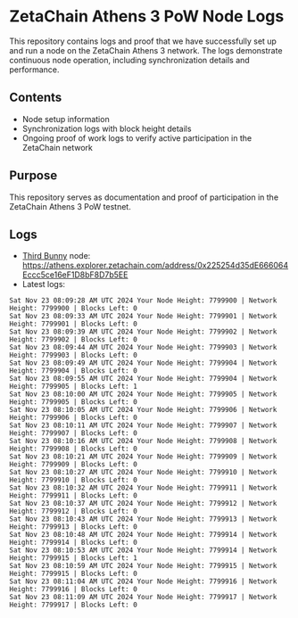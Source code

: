 # ZetaChain Athens 3 PoW Node Logs
This repository contains logs and proof that we have successfully set up and run a node on the ZetaChain Athens 3 network. The logs demonstrate continuous node operation, including synchronization details and performance.

## Contents
- Node setup information
- Synchronization logs with block height details
- Ongoing proof of work logs to verify active participation in the ZetaChain network

## Purpose
This repository serves as documentation and proof of participation in the ZetaChain Athens 3 PoW testnet.

## Logs

- [Third Bunny](https://thirdbunny.xyz/) node: https://athens.explorer.zetachain.com/address/0x225254d35dE666064Eccc5ce16eF1D8bF8D7b5EE
- Latest logs:
```
Sat Nov 23 08:09:28 AM UTC 2024 Your Node Height: 7799900 | Network Height: 7799900 | Blocks Left: 0
Sat Nov 23 08:09:33 AM UTC 2024 Your Node Height: 7799901 | Network Height: 7799901 | Blocks Left: 0
Sat Nov 23 08:09:39 AM UTC 2024 Your Node Height: 7799902 | Network Height: 7799902 | Blocks Left: 0
Sat Nov 23 08:09:44 AM UTC 2024 Your Node Height: 7799903 | Network Height: 7799903 | Blocks Left: 0
Sat Nov 23 08:09:49 AM UTC 2024 Your Node Height: 7799904 | Network Height: 7799904 | Blocks Left: 0
Sat Nov 23 08:09:55 AM UTC 2024 Your Node Height: 7799904 | Network Height: 7799905 | Blocks Left: 1
Sat Nov 23 08:10:00 AM UTC 2024 Your Node Height: 7799905 | Network Height: 7799905 | Blocks Left: 0
Sat Nov 23 08:10:05 AM UTC 2024 Your Node Height: 7799906 | Network Height: 7799906 | Blocks Left: 0
Sat Nov 23 08:10:11 AM UTC 2024 Your Node Height: 7799907 | Network Height: 7799907 | Blocks Left: 0
Sat Nov 23 08:10:16 AM UTC 2024 Your Node Height: 7799908 | Network Height: 7799908 | Blocks Left: 0
Sat Nov 23 08:10:21 AM UTC 2024 Your Node Height: 7799909 | Network Height: 7799909 | Blocks Left: 0
Sat Nov 23 08:10:27 AM UTC 2024 Your Node Height: 7799910 | Network Height: 7799910 | Blocks Left: 0
Sat Nov 23 08:10:32 AM UTC 2024 Your Node Height: 7799911 | Network Height: 7799911 | Blocks Left: 0
Sat Nov 23 08:10:37 AM UTC 2024 Your Node Height: 7799912 | Network Height: 7799912 | Blocks Left: 0
Sat Nov 23 08:10:43 AM UTC 2024 Your Node Height: 7799913 | Network Height: 7799913 | Blocks Left: 0
Sat Nov 23 08:10:48 AM UTC 2024 Your Node Height: 7799914 | Network Height: 7799914 | Blocks Left: 0
Sat Nov 23 08:10:53 AM UTC 2024 Your Node Height: 7799914 | Network Height: 7799915 | Blocks Left: 1
Sat Nov 23 08:10:59 AM UTC 2024 Your Node Height: 7799915 | Network Height: 7799915 | Blocks Left: 0
Sat Nov 23 08:11:04 AM UTC 2024 Your Node Height: 7799916 | Network Height: 7799916 | Blocks Left: 0
Sat Nov 23 08:11:09 AM UTC 2024 Your Node Height: 7799917 | Network Height: 7799917 | Blocks Left: 0
```
